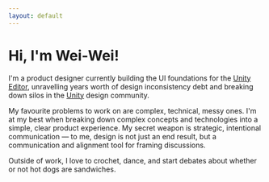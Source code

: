 ```yaml
---
layout: default
---
```


# Hi, I'm Wei-Wei!

I'm a product designer currently building the UI foundations for the [Unity Editor](https://unity.com/products/unity-platform), unravelling years worth of design inconsistency debt and breaking down silos in the [Unity](https://unity.com/) design community.

My favourite problems to work on are complex, technical, messy ones. I'm at my best when breaking down complex concepts and technologies into a simple, clear product experience. My secret weapon is strategic, intentional communication &mdash; to me, design is not just an end result, but a communication and alignment tool for framing discussions.

Outside of work, I love to crochet, dance, and start debates about whether or not hot dogs are sandwiches.